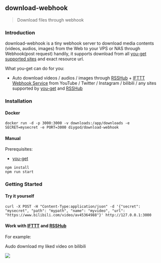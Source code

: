 ## download-webhook

> Download files through webhook

### Introduction

download-webhook is a tiny webhook server to download media contents (videos, audios, images) from the Web to your VPS or NAS through Webhook(post request) handily, it supports download from all [you-get supported sites](https://github.com/soimort/you-get#supported-sites) and exact resource url.

What you-get can do for you:

- Auto download videos / audios / images through [RSSHub](https://github.com/DIYgod/RSSHub) + [IFTTT Webhook Service](https://help.ifttt.com/hc/en-us/articles/115010230347-The-Webhooks-Service) from YouTube / Twitter / Instagram / bilibili / any sites supported by [you-get](https://github.com/soimort/you-get#supported-sites) and [RSSHub](https://github.com/DIYgod/RSSHub)

### Installation

#### Docker

```
docker run -d -p 3000:3000 -v downloads:/app/downloads -e SECRET=mysecret -e PORT=3000 diygod/download-webhook
```

#### Manual

Prerequisites:

- [you-get](https://github.com/soimort/you-get)

```
npm install
npm run start
```

### Getting Started

#### Try it yourself

```
curl -X POST -H "Content-Type:application/json" -d '{"secret": "mysecret", "path": "mypath", "name": "myvideo", "url": "https://www.bilibili.com/video/av45364988"}' http://127.0.0.1:3000
```

#### Work with [IFTTT](https://ifttt.com) and [RSSHub](https://github.com/DIYgod/RSSHub)

For example:

Audo download my liked video on bilibili

![](https://i.loli.net/2019/05/31/5cf105491baa262840.jpg)